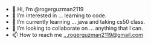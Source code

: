 - 👋 Hi, I’m @rogerguzman2119
- 👀 I’m interested in ... learning to code.
- 🌱 I’m currently learning ... java and taking cs50 class.
- 💞️ I’m looking to collaborate on ... anything that I can.
- 📫 How to reach me ...rogerguzman2119@gmail.com

<!---
rogerguzman2119/rogerguzman2119 is a ✨ special ✨ repository because its `README.md` (this file) appears on your GitHub profile.
You can click the Preview link to take a look at your changes.
--->
